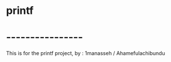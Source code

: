 #     printf
# ----------------    

This is for the printf project,
 by : 1manasseh / Ahamefulachibundu

